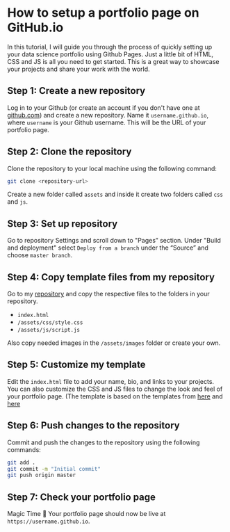 # How to setup a portfolio page on GitHub.io

In this tutorial, I will guide you through the process of quickly setting up your data science portfolio using Github Pages. Just a little bit of HTML, CSS and JS is all you need to get started. This is a great way to showcase your projects and share your work with the world.

## Step 1: Create a new repository

Log in to your Github (or create an account if you don't have one at [github.com](https://github.com/join)) and create a new repository. Name it `username.github.io`, where `username` is your Github username. This will be the URL of your portfolio page.

## Step 2: Clone the repository

Clone the repository to your local machine using the following command:

```bash
git clone <repository-url>
```

Create a new folder called `assets` and inside it create two folders called `css` and `js`.

## Step 3: Set up repository
Go to repository Settings and scroll down to "Pages” section. Under "Build and deployment" select `Deploy from a branch` under the “Source” and choose `master branch`.

## Step 4: Copy template files from my repository
Go to my [repository](https://github.com/TillMeineke/TillMeineke.github.io) and copy the respective files to the folders in your repository.

- `index.html`
- `/assets/css/style.css`
- `/assets/js/script.js`

Also copy needed images in the `/assets/images` folder or create your own.

## Step 5: Customize my template
Edit the `index.html` file to add your name, bio, and links to your projects. You can also customize the CSS and JS files to change the look and feel of your portfolio page. (The template is based on the templates from [here](https://dalum.vercel.app) and [here](https://daveebbelaar.github.io/)

## Step 6: Push changes to the repository
Commit and push the changes to the repository using the following commands:

```bash
git add .
git commit -m "Initial commit"
git push origin master
```

## Step 7: Check your portfolio page

Magic Time 🎉 Your portfolio page should now be live at `https://username.github.io`.